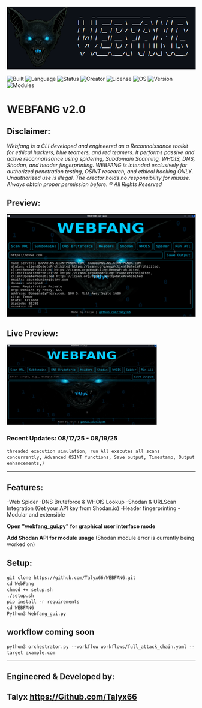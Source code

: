 ![screenshot 1](WEBFANG%20Screenshots/Webfang.png)

![Built](https://img.shields.io/badge/Built%20For-Kali_Linux-8B0000?style=for-the-badge)
![Language](https://img.shields.io/badge/Python-3.13.5-blue?style=flat-square)
![Status](https://img.shields.io/badge/Status-Live-green?style=plastic)
![Creator](https://img.shields.io/badge/Made%20by-Talyx-purple?style=flat&logo=github)
![License](https://img.shields.io/badge/License-Proprietary-red?style=flat-square)
![OS](https://img.shields.io/badge/OS-Kali_Linux%20%7C%20Ubuntu%20%7C%20Windows-blue?style=flat-square)
![Version](https://img.shields.io/badge/Version-2.0-8B0000?style=flat-square)
![Modules](https://img.shields.io/badge/Modules-6-yellow?style=flat-square)

# WEBFANG v2.0

## Disclaimer: 
 *Webfang is a  CLI developed and engineered as a Reconnaissance toolkit for ethical hackers, blue teamers, and red teamers. It performs passive and active reconnaissance using spidering, Subdomain Scanning, WHOIS, DNS, Shodan, and header fingerprinting. WEBFANG is intended exclusively for authorized penetration testing, OSINT research, and ethical hacking ONLY. Unauthorized use is illegal. The creator holds no responsibility for misuse. Always obtain proper permission before. ® All Rights Reserved*

## Preview:
![screenshot 2](WEBFANG%20Screenshots/Webfang4.png)
## Live Preview:
![screenshot 3](WEBFANG%20Screenshots/WEBFANGpreview.gif)

### Recent Updates: 08/17/25 - 08/19/25
```
threaded execution simulation, run All executes all scans concurrently, Advanced OSINT functions, Save output, Timestamp, Output enhancements,)
```
---
## Features:
-Web Spider
-DNS Bruteforce & WHOIS Lookup
-Shodan & URLScan Integration  (Get your API key from Shodan.io)
-Header fingerprinting
-Modular and extensible

**Open "webfang_gui.py" for graphical user interface mode**

**Add Shodan API for module usage** (Shodan module error is currently being worked on)
## Setup:
```
git clone https://github.com/Talyx66/WEBFANG.git
cd WebFang
chmod +x setup.sh
./setup.sh
pip install -r requirements
cd WEBFANG
Python3 Webfang_gui.py
```
## workflow coming soon
```
python3 orchestrator.py --workflow workflows/full_attack_chain.yaml --target example.com
```
---
## Engineered & Developed by: 
Talyx  https://Github.com/Talyx66
---                                                                                                                                                             
                                                                
